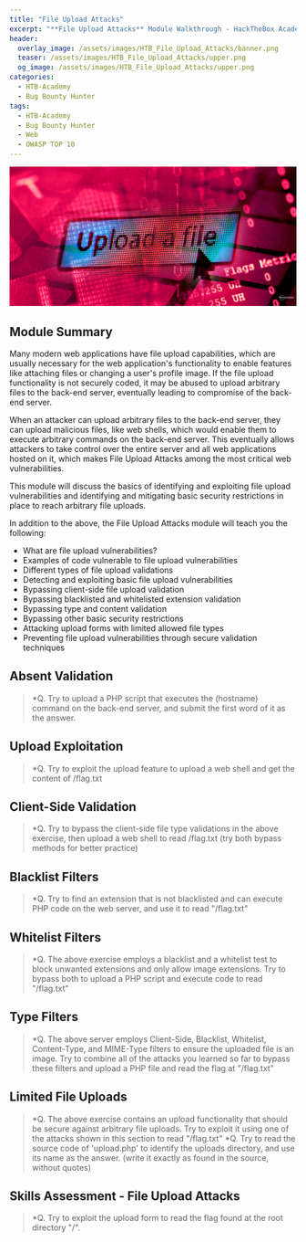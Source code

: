 ```yaml
---
title: "File Upload Attacks"
excerpt: "**File Upload Attacks** Module Walkthrough - HackTheBox Academy"
header:
  overlay_image: /assets/images/HTB_File_Upload_Attacks/banner.png
  teaser: /assets/images/HTB_File_Upload_Attacks/upper.png
  og_image: /assets/images/HTB_File_Upload_Attacks/upper.png
categories:
  - HTB-Academy
  - Bug Bounty Hunter
tags:
  - HTB-Academy
  - Bug Bounty Hunter
  - Web
  - OWASP TOP 10
---
```

![image-center](\assets\images\HTB_File_Upload_Attacks\upper.png)
## Module Summary

Many modern web applications have file upload capabilities, which are usually necessary for the web application's functionality to enable features like attaching files or changing a user's profile image. If the file upload functionality is not securely coded, it may be abused to upload arbitrary files to the back-end server, eventually leading to compromise of the back-end server.

When an attacker can upload arbitrary files to the back-end server, they can upload malicious files, like web shells, which would enable them to execute arbitrary commands on the back-end server. This eventually allows attackers to take control over the entire server and all web applications hosted on it, which makes File Upload Attacks among the most critical web vulnerabilities.

This module will discuss the basics of identifying and exploiting file upload vulnerabilities and identifying and mitigating basic security restrictions in place to reach arbitrary file uploads.

In addition to the above, the File Upload Attacks module will teach you the following:

  - What are file upload vulnerabilities?
  - Examples of code vulnerable to file upload vulnerabilities
  - Different types of file upload validations
  - Detecting and exploiting basic file upload vulnerabilities
  - Bypassing client-side file upload validation
  - Bypassing blacklisted and whitelisted extension validation
  - Bypassing type and content validation
  - Bypassing other basic security restrictions
  - Attacking upload forms with limited allowed file types
  - Preventing file upload vulnerabilities through secure validation techniques
  
## Absent Validation

>*Q. Try to upload a PHP script that executes the (hostname) command on the back-end server, and submit the first word of it as the answer.

## Upload Exploitation

>*Q. Try to exploit the upload feature to upload a web shell and get the content of /flag.txt

## Client-Side Validation

>*Q. Try to bypass the client-side file type validations in the above exercise, then upload a web shell to read /flag.txt (try both bypass methods for better practice)

## Blacklist Filters

>*Q. Try to find an extension that is not blacklisted and can execute PHP code on the web server, and use it to read "/flag.txt"

## Whitelist Filters

>*Q. The above exercise employs a blacklist and a whitelist test to block unwanted extensions and only allow image extensions. Try to bypass both to upload a PHP script and execute code to read "/flag.txt"

## Type Filters

>*Q. The above server employs Client-Side, Blacklist, Whitelist, Content-Type, and MIME-Type filters to ensure the uploaded file is an image. Try to combine all of the attacks you learned so far to bypass these filters and upload a PHP file and read the flag at "/flag.txt"

## Limited File Uploads

>*Q. The above exercise contains an upload functionality that should be secure against arbitrary file uploads. Try to exploit it using one of the attacks shown in this section to read "/flag.txt"
>*Q. Try to read the source code of 'upload.php' to identify the uploads directory, and use its name as the answer. (write it exactly as found in the source, without quotes)

## Skills Assessment - File Upload Attacks

>*Q. Try to exploit the upload form to read the flag found at the root directory "/".